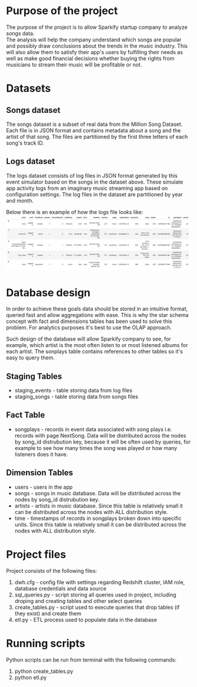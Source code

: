 # Purpose of the project
The purpose of the project is to allow Sparkify startup company to analyze songs data.  
The analysis will help the company understand which songs are popular and possibly draw conclusions about the trends in the music industry. 
This will also allow them to satisfy their app's users by fulfilling their needs as well as make good financial decisions whether buying the rights from musicians to stream their music will be profitable or not.


# Datasets
## Songs dataset
The songs dataset is a subset of real data from the Million Song Dataset. Each file is in JSON format and contains metadata about a song and the artist of that song. 
The files are partitioned by the first three letters of each song's track ID.

## Logs dataset
The logs dataset consists of log files in JSON format generated by this event simulator based on the songs in the dataset above. These simulate app activity logs from an imaginary music streaming app based on configuration settings.
The log files in the dataset are partitioned by year and month.

Below there is an example of how the logs file looks like:
<img src="images/log-data.png">


# Database design
In order to achieve these goals data should be stored in an intuitive format, queried fast and allow aggregations with ease.
This is why the star schema concept with fact and dimensions tables has been used to solve this problem. For analytics purposes it's best to use the OLAP approach.

Such design of the database will allow Sparkify company to see, for example, which artist is the most often listen to or most listened albums for each artist. The sonplays table contains references to other tables so it's easy to query them.

## Staging Tables
- staging_events - table storing data from log files
- staging_songs - table storing data from songs files 

## Fact Table
- songplays - records in event data associated with song plays i.e. records with page NextSong. Data will be distributed across the nodes by song_id distrubution key, because it will be often used by queries, for example to see how many times the song was played or how many listeners does it have.

## Dimension Tables
- users - users in the app
- songs - songs in music database. Data will be distributed across the nodes by song_id distrubution key.
- artists - artists in music database. Since this table is relatively small it can be distributed across the nodes with ALL distribution style.
- time - timestamps of records in songplays broken down into specific units. Since this table is relatively small it can be distributed across the nodes with ALL distribution style.


# Project files
Project consists of the following files:
1. dwh.cfg - config file with settings regarding Redshift cluster, IAM role, database credentials and data source
2. sql_queries.py - script storing all queries used in project, including droping and creating tables and other select queries
3. create_tables.py - script used to execute queries that drop tables (if they exist) and create them
4. etl.py - ETL process used to populate data in the database


# Running scripts
Python scripts can be run from terminal with the following commands:
1. python create_tables.py
2. python etl.py
